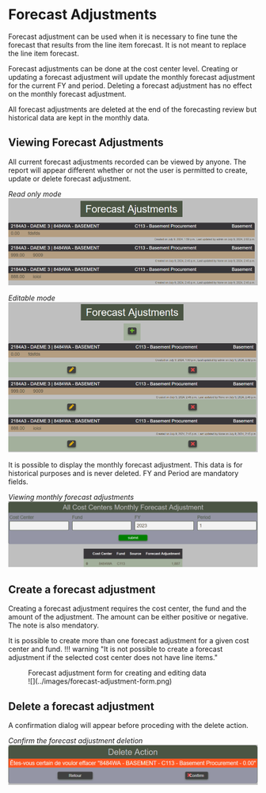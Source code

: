 # Forecast Adjustments
Forecast adjustment can be used when it is necessary to fine tune the forecast that results from the
line item forecast.  It is not meant to replace the line item forecast.

Forecast adjustments can be done at the cost center level.  Creating or updating a forecast adjustment
will update the monthly forecast adjustment for the current FY and period.  Deleting a forecast adjustment
has no effect on the monthly forecast adjustment.

All forecast adjustments are deleted at the end of the forecasting review but historical data are kept in
the monthly data.

## Viewing Forecast Adjustments

All current forecast adjustments recorded can be viewed by anyone.  The report will appear different whether
or not the user is permitted to create, update or delete forecast adjustment.

*Read only mode*
![](../images/forecast-adjustment-view-read-only.png)

*Editable mode*
![](../images/forecast-adjustment-view.png)

It is possible to display the monthly forecast adjustment.  This data is for historical purposes and is never
deleted. FY and Period are mandatory fields.

*Viewing monthly forecast adjustments*
![](../images/forecast-adjustment-monthly.png)

## Create a forecast adjustment

Creating a forecast adjustment requires the cost center, the fund and the amount of the adjustment.
The amount can be either positive or negative.  The note is also mendatory.

It is possible to create more than one forecast adjustment for a given cost center and fund.
!!! warning "It is not possible to create a forecast adjustment if the selected cost center does not have line items."

<figure markdown>
<figcaption>Forecast adjustment form for creating and editing data</figcaption>
![](../images/forecast-adjustment-form.png)
</figure>

## Delete a forecast adjustment

A confirmation dialog will appear before proceding with the delete action.

*Confirm the forecast adjustment deletion*
![](../images/forecast-adjustment-delete.png)
